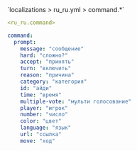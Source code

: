 <!--@include: @/parts/module/command.md#title-->
<!--@include: @/parts/words.md#path--> `localizations > ru_ru.yml > command.*`

<!--@include: @/parts/module/command.md#explanation-->

<!--@include: @/parts/words.md#edit-->
```yaml
<ru_ru.command>
```

<!--@include: @/parts/words.md#default-->
```yaml
command:
  prompt:
    message: "сообщение"
    hard: "сложно?"
    accept: "принять"
    turn: "включить"
    reason: "причина"
    category: "категория"
    id: "айди"
    time: "время"
    multiple-vote: "мульти голосование"
    player: "игрок"
    number: "число"
    color: "цвет"
    language: "язык"
    url: "ссылка"
    move: "ход"
```

<!--@include: @/parts/module/command.md#parameters-->
<!--@include: @/parts/module/command.md#localization-->